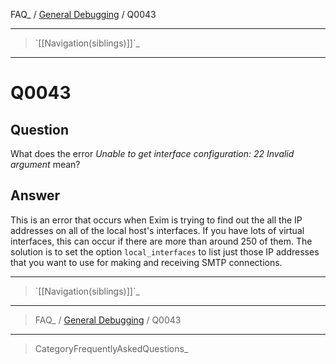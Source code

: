 FAQ\_ / [General Debugging](FAQ/General_Debugging) / Q0043

* * * * *

> \`[[Navigation(siblings)]]\`\_

* * * * *

Q0043
=====

Question
--------

What does the error *Unable to get interface configuration: 22 Invalid
argument* mean?

Answer
------

This is an error that occurs when Exim is trying to find out the all the
IP addresses on all of the local host's interfaces. If you have lots of
virtual interfaces, this can occur if there are more than around 250 of
them. The solution is to set the option `local_interfaces` to list just
those IP addresses that you want to use for making and receiving SMTP
connections.

* * * * *

> \`[[Navigation(siblings)]]\`\_

* * * * *

> FAQ\_ / [General Debugging](FAQ/General_Debugging) / Q0043

* * * * *

> CategoryFrequentlyAskedQuestions\_
